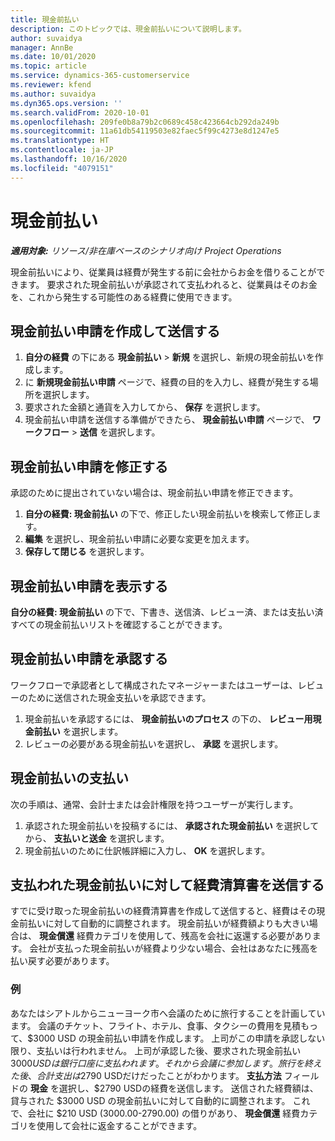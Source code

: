 ```yaml
---
title: 現金前払い
description: このトピックでは、現金前払いについて説明します。
author: suvaidya
manager: AnnBe
ms.date: 10/01/2020
ms.topic: article
ms.service: dynamics-365-customerservice
ms.reviewer: kfend
ms.author: suvaidya
ms.dyn365.ops.version: ''
ms.search.validFrom: 2020-10-01
ms.openlocfilehash: 209fe0b8a79b2c0689c458c423664cb292da249b
ms.sourcegitcommit: 11a61db54119503e82faec5f99c4273e8d1247e5
ms.translationtype: HT
ms.contentlocale: ja-JP
ms.lasthandoff: 10/16/2020
ms.locfileid: "4079151"
---
```

# <a name="cash-advance"></a>現金前払い

_**適用対象:** リソース/非在庫ベースのシナリオ向け Project Operations_

現金前払いにより、従業員は経費が発生する前に会社からお金を借りることができます。 要求された現金前払いが承認されて支払われると、従業員はそのお金を、これから発生する可能性のある経費に使用できます。 

## <a name="create-and-submit-a-cash-advance-request"></a>現金前払い申請を作成して送信する

1. **自分の経費** の下にある **現金前払い** > **新規** を選択し、新規の現金前払いを作成します。 
2. に **新規現金前払い申請** ページで、経費の目的を入力し、経費が発生する場所を選択します。
3. 要求された金額と通貨を入力してから、 **保存** を選択します。 
4. 現金前払い申請を送信する準備ができたら、 **現金前払い申請** ページで、 **ワークフロー** > **送信** を選択します。

## <a name="modify-a-cash-advance-request"></a>現金前払い申請を修正する

承認のために提出されていない場合は、現金前払い申請を修正できます。

1. **自分の経費: 現金前払い** の下で、修正したい現金前払いを検索して修正します。
2. **編集** を選択し、現金前払い申請に必要な変更を加えます。 
3. **保存して閉じる** を選択します。


## <a name="view-cash-advance-requests"></a>現金前払い申請を表示する
**自分の経費: 現金前払い** の下で、下書き、送信済、レビュー済、または支払い済すべての現金前払いリストを確認することができます。 

## <a name="approve-cash-advance-requests"></a>現金前払い申請を承認する

ワークフローで承認者として構成されたマネージャーまたはユーザーは、レビューのために送信された現金支払いを承認できます。 

1. 現金前払いを承認するには、 **現金前払いのプロセス** の下の、 **レビュー用現金前払い** を選択します。
2. レビューの必要がある現金前払いを選択し、 **承認** を選択します。  

## <a name="pay-cash-advances"></a>現金前払いの支払い 
次の手順は、通常、会計士または会計権限を持つユーザーが実行します。

1. 承認された現金前払いを投稿するには、 **承認された現金前払い** を選択してから、 **支払いと送金** を選択します。  
2. 現金前払いのために仕訳帳詳細に入力し、 **OK** を選択します。 

## <a name="submit-an-expense-report-against-a-paid-cash-advance"></a>支払われた現金前払いに対して経費清算書を送信する 

すでに受け取った現金前払いの経費清算書を作成して送信すると、経費はその現金前払いに対して自動的に調整されます。 現金前払いが経費額よりも大きい場合は、 **現金償還** 経費カテゴリを使用して、残高を会社に返還する必要があります。 会社が支払った現金前払いが経費より少ない場合、会社はあなたに残高を払い戻す必要があります。 

### <a name="example"></a>例
あなたはシアトルからニューヨーク市へ会議のために旅行することを計画しています。 会議のチケット、フライト、ホテル、食事、タクシーの費用を見積もって、$3000 USD の現金前払い申請を作成します。 上司がこの申請を承認しない限り、支払いは行われません。 上司が承認した後、要求された現金前払い $3000 USDは銀行口座に支払われます。 それから会議に参加します。 旅行を終えた後、合計支出は$2790 USDだけだったことがわかります。 **支払方法** フィールドの **現金** を選択し、$2790 USDの経費を送信します。 送信された経費額は、貸与された $3000 USD の現金前払いに対して自動的に調整されます。 これで、会社に $210 USD (3000.00-2790.00) の借りがあり、 **現金償還** 経費カテゴリを使用して会社に返金することができます。 
